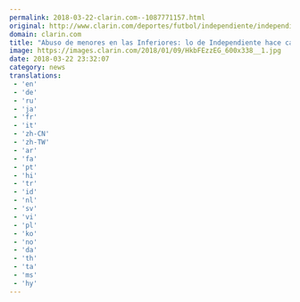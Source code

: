 ```yaml
---
permalink: 2018-03-22-clarin.com--1087771157.html
original: http://www.clarin.com/deportes/futbol/independiente/independiente-hace-caer-muchas-mascaras_0_rykQRjbqM.html
domain: clarin.com
title: "Abuso de menores en las Inferiores: lo de Independiente hace caer muchas máscaras"
image: https://images.clarin.com/2018/01/09/HkbFEzzEG_600x338__1.jpg
date: 2018-03-22 23:32:07
category: news
translations: 
 - 'en'
 - 'de'
 - 'ru'
 - 'ja'
 - 'fr'
 - 'it'
 - 'zh-CN'
 - 'zh-TW'
 - 'ar'
 - 'fa'
 - 'pt'
 - 'hi'
 - 'tr'
 - 'id'
 - 'nl'
 - 'sv'
 - 'vi'
 - 'pl'
 - 'ko'
 - 'no'
 - 'da'
 - 'th'
 - 'ta'
 - 'ms'
 - 'hy'
---
```


